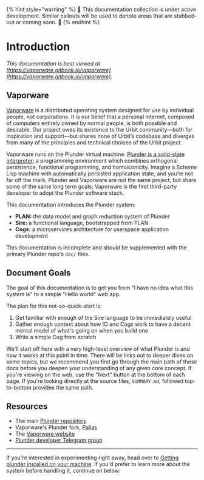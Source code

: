 {% hint style="warning" %}
🚧 This documentation collection is under active development. Similar callouts will be used to denote areas that are stubbed-out or coming soon. 🚧
{% endhint %}

# Introduction

_This documentation is best viewed at [https://vaporware.gitbook.io/vaporware](https://vaporware.gitbook.io/vaporware)_.

## Vaporware

[Vaporware](https://vaporware.network) is a distributed operating system designed for use by individual people, not corporations. It is our belief that a personal internet, composed of computers entirely owned by normal people, is both possible and desirable. Our project owes its existence to the Urbit community—both for inspiration and support—but shares none of Urbit’s codebase and diverges from many of the principles and technical choices of the Urbit project.

Vaporware runs on the Plunder virtual machine. [Plunder is a solid-state interpreter](https://git.sr.ht/\~plan/plunder): a programming environment which combines orthogonal persistence, functional programming, and homoiconicity. Imagine a Scheme Lisp machine with automatically persisted application state, and you’re not far off the mark. Plunder and Vaporware are not the same project, but share some of the same long term goals; Vaporware is the first third-party developer to adopt the Plunder software stack.

This documentation introduces the Plunder system:

* **PLAN:** the data model and graph reduction system of Plunder
* **Sire:** a functional language, bootstrapped from PLAN
* **Cogs:** a microservices architecture for userspace application development

This documentation is incomplete and should be supplemented with the primary Plunder repo's `doc/` files.

## Document Goals

The goal of this documentation is to get you from "I have no idea what this system is" to a simple "Hello world" web app.

The plan for this not-so-quick-start is:

1. Get familiar with enough of the Sire language to be immediately useful
2. Gather enough context about how IO and Cogs work to have a decent mental model of what's going on when you build one
3. Write a simple Cog from scratch

We'll start off here with a very high-level overview of what Plunder is and how it works at this point in time. There will be links out to deeper dives on some topics, but we recommend you first go through the main path of these docs before you deepen your understanding of any given core concept. If you're viewing on the web, use the "Next" button at the bottom of each page. If you're looking directly at the source files, `SUMMARY.md`, followed top-to-bottom provides the same path.

## Resources

- The main [Plunder repository](https://sr.ht/~plan/plunder/)
- Vaporware's Plunder fork, [Pallas](https://github.com/deathtothecorporation/pallas)
- The [Vaporware website](https://vaporware.network)
- [Plunder developer Telegram group](https://t.me/+fOiCOlHTMvg0YjEx)

---

If you're interested in experimenting right away, head over to [Getting plunder installed on your machine](setup/installation.md). If you'd prefer to learn more about the system before handling it, continue on below:
